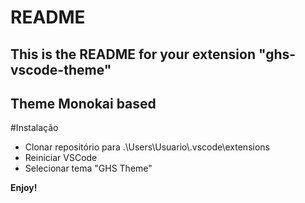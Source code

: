 # README
## This is the README for your extension "ghs-vscode-theme"
## Theme Monokai based

#Instalação
- Clonar repositório para .\Users\Usuario\\.vscode\extensions
- Reiniciar VSCode
- Selecionar tema "GHS Theme"

**Enjoy!**
